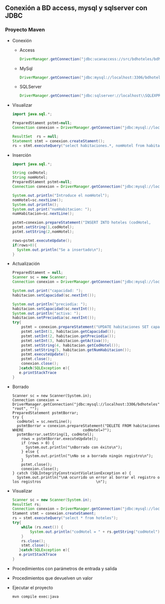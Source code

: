## Conexión a BD access, mysql y sqlserver con JDBC

### Proyecto Maven

- Conexión

  - Access

    ~~~java
    DriverManager.getConnection("jdbc:ucanaccess://src/bdhoteles/bdhotelesAccess.accdb");
    
    ~~~

    

  - MySql

    ~~~java
    DriverManager.getConnection("jdbc:mysql://localhost:3306/bdhoteles", "root", "");
    ~~~

    

  - SQLServer

    ~~~java
    DriverManager.getConnection("jdbc:sqlserver://localhost\\SQLEXPRESS;databaseName=bdhoteles", "sa", "1234");
    
    ~~~

    

- Visualizar

  ~~~java
  import java.sql.*;
  
  PreparedStament pstmt=null;
  Connection conexion = DriverManager.getConnection("jdbc:mysql://localhost:3306/bdhoteles", "root", "");
  
  ResultSet  rs = null;
  Statement stmt = conexion.createStament();
  rs = stmt.executeQuery("select habitaciones.*, nomHotel from habitaciones inner join hoteles on habitaciones.codHotel = hoteles.codHotel");
  ~~~

  

- Inserción

  ~~~~java
  import java.sql.*;
  
  String codHotel;
  String nomHotel;
  PreparedStament pstmt=null;
  Connection conexion = DriverManager.getConnection("jdbc:mysql://localhost:3306/bdhoteles", "root", "");
  
  System.out.println("Introduce el nomHotel");
  nomHotel=sc.nextLine();
  System.out.println();
  System.out.print("numHabitacion: ");
  numHabitacion=sc.nextLine();
  
  pstmt=conexion.prepareStatement("INSERT INTO hoteles (codHotel, 						   nomHotel) VALUES (?,?)");
  pstmt.setString(1,codHotel);
  pstmt.setString(2,nomHotel);
  
  rows=pstmt.executeUpdate();
  if(rows>0){
  	System.out.println("Se a insertado\n");
  }

- Actualización

  ~~~java
  PreparedStament = null;
  Scanner sc = new Scanner;
  Connection conexion = DriverManager.getConnection("jdbc:mysql://localhost:3306/bdhoteles", "root", "");
  
  System.out.print("capacidad: ");
  habitacion.setCapacidad(sc.nextInt());
  
  System.out.println("preciodia: ");
  habitacion.setCapacidad(sc.nextInt());
  System.out.println("activa: ");
  habitacion.setPreciodia(sc.nextInt());
  try{
      pstmt = conexion.prepareStatement("UPDATE habitaciones SET capacidad=?, 					preciodia=?, activa=? WHERE (codHotel=? and numHabitacion=?)");
      pstmt.setInt(1, habitacion.getCapacidad());
      pstmt.setInt(2, habitacion.getPreciodia());
      pstmt.setInt(3, habitacion.getActiva());
      pstmt.setString(4, habitacion.getCodHotel());
      pstmt.setString(5, habitacion.getNumHabitacion());
      pstmt.executeUpdate();
      pstmt.close();
      conexion.close();
     }catch(SQLException e){
     e.printStackTrace
  }
  ~~~

  

- Borrado

  ~~~
  Scanner sc = new Scanner(System.in);
  Connection conexion = DriverManager.getConnection("jdbc:mysql://localhost:3306/bdhoteles", "root", "");
  PreparedStatement pstmtBorrar;
  try {
  	codHotel = sc.nextLine();
  	pstmtBorrar = conexion.prepareStatement("DELETE FROM habitaciones WHERE 					      codHotel=?");
  	pstmtBorrar.setString(1, codHotel);
      rows = pstmtBorrar.executeUpdate();
      if (rows > 0) {
  		System.out.println("\nBorrado con éxito\n");
      } else {
      	System.out.println("\nNo se a borrado ningún registro\n");
      }
      pstmt.close();
      conexion.close();
  } catch (SQLIntegrityConstraintViolationException e) {
  	System.out.println("\nA ocurrido un error al borrar el registro o los registros 						\n");
  ~~~

  

- Visualizar

  ~~~java
  Scanner sc = new Scanner(System.in);
  ResultSet rs;
  Connection conexion = DriverManager.getConnection("jdbc:mysql://localhost:3306/bdhoteles", "root", "");
  Stament stmt = conexion.createStament;
  rs = stmt.executeQuery("select * from hoteles");
  try{
      while (rs.next()) {
          System.out.println("codHotel = " + rs.getString("codHotel") + "\t#" + 				"nomHotel =	 " + rs.getString("nomHotel") + "#\t");
      }
      rs.close();
      stmt.close();
     }catch(SQLException e){
     e.printStackTrace
  }
  ~~~

  

- Procedimientos con parámetros de entrada y salida

- Procedimientos que devuelven un valor

- Ejecutar el proyecto

  ~~~
  mvn compile exec:java
  ~~~

  

